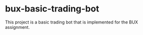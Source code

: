# bux-basic-trading-bot
This project is a basic trading bot that is implemented for the BUX assignment.
